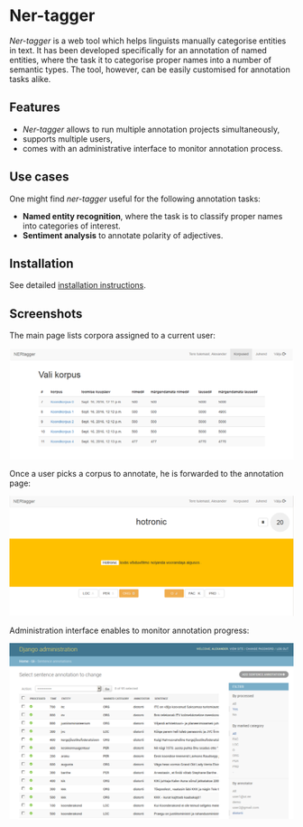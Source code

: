 # Ner-tagger
*Ner-tagger* is a web tool which helps linguists manually categorise entities in text.
It has been developed specifically for an annotation of named entities, where the task it to categorise proper names into a number of semantic types.
The tool, however, can be easily customised for annotation tasks alike.

## Features
* *Ner-tagger* allows to run multiple annotation projects simultaneously,
* supports multiple users,
* comes with an administrative interface to monitor annotation process.

## Use cases
One might find *ner-tagger* useful for the following annotation tasks:

* **Named entity recognition**, where the task is to classify proper names into categories of interest.
* **Sentiment analysis** to annotate polarity of adjectives.

## Installation
See detailed [installation instructions](docs/installation.md).

## Screenshots
The main page lists corpora assigned to a current user:

![alt text](docs/img/corpus-list.png "Ner-tagger corpus list")

Once a user picks a corpus to annotate, he is forwarded to the annotation page:

![alt text](docs/img/corpus-annotation.png "Ner-tagger corpus annotation page")

Administration interface enables to monitor annotation progress:

![alt text](docs/img/admin.png "Ner-tagger administration interface")
